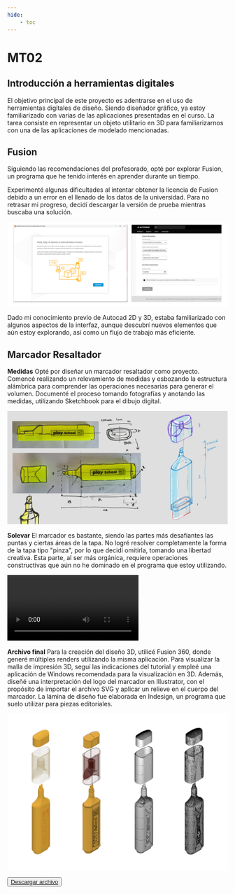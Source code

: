 ```yaml
---
hide:
    - toc
---
```


# MT02
## Introducción a herramientas digitales 

El objetivo principal de este proyecto es adentrarse en el uso de herramientas digitales de diseño. Siendo diseñador gráfico, ya estoy familiarizado con varias de las aplicaciones presentadas en el curso. La tarea consiste en representar un objeto utilitario en 3D para familiarizarnos con una de las aplicaciones de modelado mencionadas.

## Fusion

Siguiendo las recomendaciones del profesorado, opté por explorar Fusion, un programa que he tenido interés en aprender durante un tiempo.

Experimenté algunas dificultades al intentar obtener la licencia de Fusion debido a un error en el llenado de los datos de la universidad. Para no retrasar mi progreso, decidí descargar la versión de prueba mientras buscaba una solución.

![descargando fusion](../images/MT02/img_01_descargando_fusion.png)

Dado mi conocimiento previo de Autocad 2D y 3D, estaba familiarizado con algunos aspectos de la interfaz, aunque descubrí nuevos elementos que aún estoy explorando, así como un flujo de trabajo más eficiente.

## Marcador Resaltador

**Medidas**
Opté por diseñar un marcador resaltador como proyecto. Comencé realizando un relevamiento de medidas y esbozando la estructura alámbrica para comprender las operaciones necesarias para generar el volumen. Documenté el proceso tomando fotografías y anotando las medidas, utilizando Sketchbook para el dibujo digital.

![Boceto del marcador](../images/MT02/sketch_forma.png)

**Solevar**
El marcador es bastante, siendo las partes más desafiantes las puntas y ciertas áreas de la tapa. No logré resolver completamente la forma de la tapa tipo "pinza", por lo que decidí omitirla, tomando una libertad creativa. Esta parte, al ser más orgánica, requiere operaciones constructivas que aún no he dominado en el programa que estoy utilizando.

<video controls src="https://github.com/EDG-Saracho/Edgardo_Saracho/blob/main/docs/images/MT02/linea_fusion.mp4" title="Title"></video>

**Archivo final**
Para la creación del diseño 3D, utilicé Fusion 360, donde generé múltiples renders utilizando la misma aplicación. Para visualizar la malla de impresión 3D, seguí las indicaciones del tutorial y empleé una aplicación de Windows recomendada para la visualización en 3D. Además, diseñé una interpretación del logo del marcador en Illustrator, con el propósito de importar el archivo SVG y aplicar un relieve en el cuerpo del marcador. La lámina de diseño fue elaborada en Indesign, un programa que suelo utilizar para piezas editoriales.

![Diferentes visualizaciones](../images/MT02/diferentes_visualizaciones.png)

<button class="custom-button"><a href="https://github.com/EDG-Saracho/Edgardo_Saracho/blob/main/docs/Descargas/MT01_play_marcador%20v17.f3d" download >Descargar archivo</a></button>
